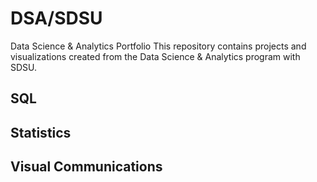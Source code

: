 # DSA/SDSU
Data Science & Analytics Portfolio
This repository contains projects and visualizations created from the Data Science & Analytics program with SDSU.

## SQL

## Statistics

## Visual Communications
